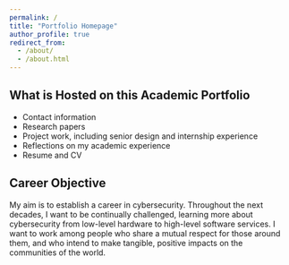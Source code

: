 ```yaml
---
permalink: /
title: "Portfolio Homepage"
author_profile: true
redirect_from: 
  - /about/
  - /about.html
---
```


## What is Hosted on this Academic Portfolio
- Contact information
- Research papers
- Project work, including senior design and internship experience
- Reflections on my academic experience
- Resume and CV

## Career Objective
My aim is to establish a career in cybersecurity. Throughout the next decades, I want to be continually challenged, learning more about cybersecurity from low-level hardware to high-level software services. I want to work among people who share a mutual respect for those around them, and who intend to make tangible, positive impacts on the communities of the world.